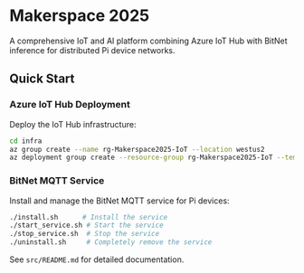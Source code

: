 # Makerspace 2025

A comprehensive IoT and AI platform combining Azure IoT Hub with BitNet inference for distributed Pi device networks.

## Quick Start

### Azure IoT Hub Deployment
Deploy the IoT Hub infrastructure:
```bash
cd infra
az group create --name rg-Makerspace2025-IoT --location westus2
az deployment group create --resource-group rg-Makerspace2025-IoT --template-file main.bicep --parameters iotHubName=Makerspace2025IoTHub
```

### BitNet MQTT Service
Install and manage the BitNet MQTT service for Pi devices:
```bash
./install.sh      # Install the service
./start_service.sh # Start the service
./stop_service.sh  # Stop the service
./uninstall.sh     # Completely remove the service
```

See `src/README.md` for detailed documentation.
